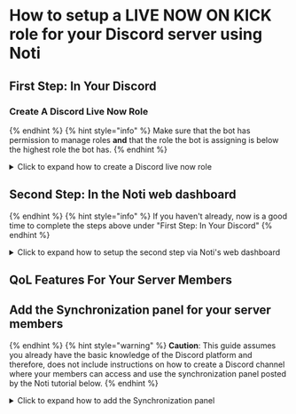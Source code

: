 # How to setup a LIVE NOW ON KICK role for your Discord server using Noti

## First Step: In Your Discord

### Create A Discord Live Now Role

{% endhint %}
{% hint style="info" %} 
Make sure that the bot has permission to manage roles **and** that the role the bot is assigning is below the highest role the bot has.
{% endhint %}

<details>
  <summary>Click to expand how to create a Discord live now role</summary>
 
  1. You will need to create the Discord role in your server that you wish your community members to be automatically granted anytime they go live on Kick. (e.g.: LIVE NOW ON KICK). *As this autorole is simply a vanity role, we recommend leaving all permissions off by default.)*
  2. (optional) Drag to move the new live now role to the preferred order of your role server's listing; for example, if you want the new role to be at the top of your server's member list, you would drag the live now role to the top of your list of roles. (Reminder: The autorole created by Noti when you previously joined it to your server must always be above even this role in order for the bot to function function as intended!)
  3. (optional) Recommended live now role settings should be **enabled** for `Display role members separately from online members. This will display those currently live on Kick at the location you chose above in optional 2 apart from the other roles.

</details>

## Second Step: In the Noti web dashboard

{% endhint %}
{% hint style="info" %} 
If you haven't already, now is a good time to complete the steps above under "First Step: In Your Discord"
{% endhint %}

<details>
  <summary>Click to expand how to setup the second step via Noti's web dashboard</summary>

  • Once you have the live now role created in your Discord server, now you can head over and login to the Noti web dashboard.  Select Manage the server you wish to get started in and then press Configure to select Kick as your social category.
  • On the Streamers panel, you should see Configure next to any streamers you may have previously added. Press Configure to open the streamer's configuration panel; under the General tab, you should see Live Role Sync. 

</details>

## QoL Features For Your Server Members

## Add the Synchronization panel for your server members

{% endhint %}
{% hint style="warning" %} **Caution**: 
This guide assumes you already have the basic knowledge of the Discord platform and therefore, does not include instructions on how to create a Discord channel where your members can access and use the synchronization panel posted by the Noti tutorial below.
{% endhint %}

<details>
  <summary>Click to expand how to add the Synchronization panel</summary>
  
• From the web dashboard, select a server and press `Manage`. Select Kick category by pressing `Configure`. Select Panel from the top right menu.
• Link and Sync Account: Select a discord channel to post the panel to and press `Send`
• Congrats! If you have followed along thus far, you have just successfully posted the Noti synchronization panel to your Discord server channel.
• Your members can now use the panel to link and sync their Kick.com account to your Discord server. \
*Premium Option: You can opt to skip Noti voting link for your server by grabbing this addition from your Noti premium dashboard.*
</details>
